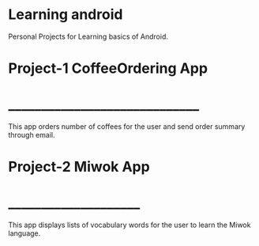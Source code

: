 # Learning android

Personal Projects for Learning basics of Android.

# Project-1 CoffeeOrdering App
# _____________________________

This app orders number of coffees for the user and send order summary through email.

# Project-2 Miwok App
# ____________________

This app displays lists of vocabulary words for the user to learn the Miwok language.
